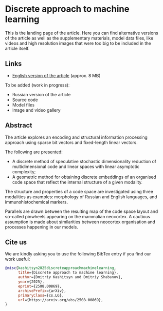 # Discrete approach to machine learning

This is the landing page of the article. Here you can find alternative versions of the article as well as the supplementary materials, model data files, like videos and high resolution images that were too big to be included in the article itself.

## Links

- [English version of the article](https://arxiv.org/abs/2508.00869) (approx. 8 MB)

To be added (work in progress):
- Russian version of the article
- Source code
- Model files
- Image and video gallery

## Abstract

The article explores an encoding and structural information processing approach using sparse bit vectors and fixed-length linear vectors.

The following are presented:
- A discrete method of speculative stochastic dimensionality reduction of multidimensional code and linear spaces with linear asymptotic complexity;
- A geometric method for obtaining discrete embeddings of an organised code space that reflect the internal structure of a given modality.

The structure and properties of a code space are investigated using three modalities as examples: morphology of Russian and English languages, and immunohistochemical markers.

Parallels are drawn between the resulting map of the code space layout and so-called pinwheels appearing on the mammalian neocortex. A cautious assumption is made about similarities between neocortex organisation and processes happening in our models.

## Cite us

We are kindly asking you to use the following BibTex entry if you find our work useful:

```bib
@misc{kashitsyn2025discreteapproachmachinelearning,
      title={Discrete approach to machine learning}, 
      author={Dmitriy Kashitsyn and Dmitriy Shabanov},
      year={2025},
      eprint={2508.00869},
      archivePrefix={arXiv},
      primaryClass={cs.LG},
      url={https://arxiv.org/abs/2508.00869}, 
}
```
